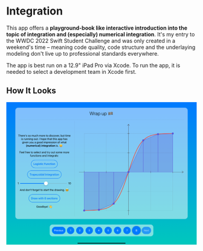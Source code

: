 # Integration

This app offers a **playground-book like interactive introduction into the topic of integration and (especially) numerical integration**. It's my entry to the WWDC 2022 Swift Student Challenge and was only created in a weekend's time – meaning code quality, code structure and the underlaying modeling don't live up to professional standards everywhere.

The app is best run on a 12.9" iPad Pro via Xcode. To run the app, it is needed  to select a development team in Xcode first.

## How It Looks

<p align="center">
    <img src="https://raw.githubusercontent.com/fredpi/WWDC2022/main/AppPreview.png">
</p>
